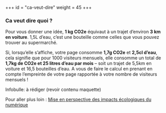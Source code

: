 +++
id = "ca-veut-dire"
weight = 45
+++

### Ca veut dire quoi ?

Pour vous donner une idée, **1 kg CO2e** équivaut à un trajet d’environ **3 km en voiture**. 1,5L d’eau, c’est une
bouteille comme celles que vous pouvez trouver au supermarché.

Si, lorsqu’elle s’affiche, votre page consomme **1,7g CO2e** et **2,5cl d’eau**, cela signifie que pour 1000 visiteurs
mensuels, elle consomme un total de **1,7kg de CO2e et 25 litres d’eau par mois** – soit un trajet de 5,5km en voiture
et 16,5 bouteilles d’eau. A vous de faire le calcul en prenant en compte l’empreinte de votre page rapportée à votre
nombre de visiteurs mensuels !

Infobulle: à rédiger (revoir contenu maquette)

Pour aller plus loin :
[Mise en perspective des impacts écologiques du numérique](http://raphael-lemaire.com/2019/11/02/mise-en-perspective-impacts-numerique/)

